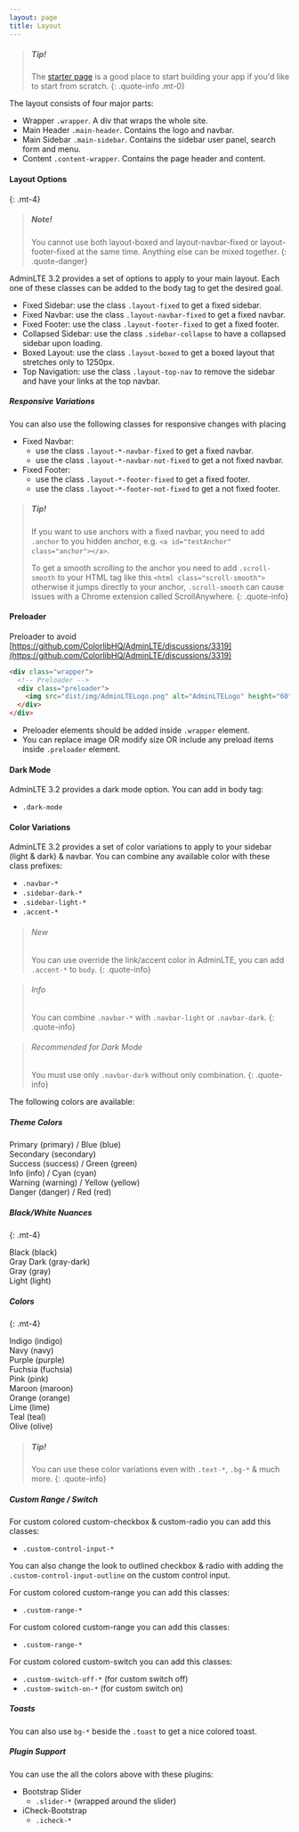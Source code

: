 ```yaml
---
layout: page
title: Layout
---
```


> ##### Tip!
> The [starter page](https://adminlte.io/themes/v3/starter.html) is a good place to start building your app if you'd like to start from scratch.
{: .quote-info .mt-0}

The layout consists of four major parts:

- Wrapper `.wrapper`. A div that wraps the whole site.
- Main Header `.main-header`. Contains the logo and navbar.
- Main Sidebar `.main-sidebar`. Contains the sidebar user panel, search form and menu.
- Content `.content-wrapper`. Contains the page header and content.

#### Layout Options
{: .mt-4}

> ##### Note!
> You cannot use both layout-boxed and layout-navbar-fixed or layout-footer-fixed at the same time. Anything else can be mixed together.
{: .quote-danger}

AdminLTE 3.2 provides a set of options to apply to your main layout. Each one of these classes can be added to the body tag to get the desired goal.

- Fixed Sidebar: use the class `.layout-fixed` to get a fixed sidebar.
- Fixed Navbar: use the class `.layout-navbar-fixed` to get a fixed navbar.
- Fixed Footer: use the class `.layout-footer-fixed` to get a fixed footer.
- Collapsed Sidebar: use the class `.sidebar-collapse` to have a collapsed sidebar upon loading.
- Boxed Layout: use the class `.layout-boxed` to get a boxed layout that stretches only to 1250px.
- Top Navigation: use the class `.layout-top-nav` to remove the sidebar and have your links at the top navbar.


##### Responsive Variations

You can also use the following classes for responsive changes with placing

- Fixed Navbar:
  - use the class `.layout-*-navbar-fixed` to get a fixed navbar.
  - use the class `.layout-*-navbar-not-fixed` to get a not fixed navbar.
- Fixed Footer:
  - use the class `.layout-*-footer-fixed` to get a fixed footer.
  - use the class `.layout-*-footer-not-fixed` to get a not fixed footer.

> ##### Tip!
> If you want to use anchors with a fixed navbar, you need to add `.anchor` to you hidden anchor, e.g. `<a id="testAnchor" class="anchor"></a>`.
>
> To get a smooth scrolling to the anchor you need to add `.scroll-smooth` to your HTML tag like this `<html class="scroll-smooth">` otherwise it jumps directly to your anchor, `.scroll-smooth` can cause issues with a Chrome extension called ScrollAnywhere.
{: .quote-info}


#### Preloader

Preloader to avoid [https://github.com/ColorlibHQ/AdminLTE/discussions/3319](https://github.com/ColorlibHQ/AdminLTE/discussions/3319)

```html
<div class="wrapper">
  <!-- Preloader -->
  <div class="preloader">
    <img src="dist/img/AdminLTELogo.png" alt="AdminLTELogo" height="60" width="60">
  </div>
</div>
```

- Preloader elements should be added inside `.wrapper` element.
- You can replace image OR modify size OR include any preload items inside `.preloader` element.


#### Dark Mode

AdminLTE 3.2 provides a dark mode option. You can add in body tag:

- `.dark-mode`


#### Color Variations

AdminLTE 3.2 provides a set of color variations to apply to your sidebar (light & dark) & navbar. You can combine any available color with these class prefixes:

- `.navbar-*`
- `.sidebar-dark-*`
- `.sidebar-light-*`
- `.accent-*`

> ###### New
> You can use override the link/accent color in AdminLTE, you can add `.accent-*` to `body`.
{: .quote-info}

> ###### Info
> You can combine `.navbar-*` with `.navbar-light` or `.navbar-dark`.
{: .quote-info}

> ###### Recommended for Dark Mode
> You must use only `.navbar-dark` without only combination.
{: .quote-info}

The following colors are available:

##### Theme Colors

<div class="row">
  <div class="col-sm-4 col-lg-3 p-3 bg-primary"> Primary (primary) / Blue (blue)</div>
  <div class="col-sm-4 col-lg-3 p-3 bg-secondary"> Secondary (secondary)</div>
  <div class="col-sm-4 col-lg-3 p-3 bg-success"> Success (success) / Green (green)</div>
  <div class="col-sm-4 col-lg-3 p-3 bg-info"> Info (info) / Cyan (cyan)</div>
  <div class="col-sm-4 col-lg-3 p-3 bg-warning"> Warning (warning) / Yellow (yellow)</div>
  <div class="col-sm-4 col-lg-3 p-3 bg-danger"> Danger (danger) / Red (red)</div>
</div>

##### Black/White Nuances
{: .mt-4}

<div class="row">
  <div class="col-sm-4 col-lg-3 p-3 bg-black"> Black (black)</div>
  <div class="col-sm-4 col-lg-3 p-3 bg-gray-dark"> Gray Dark (gray-dark)</div>
  <div class="col-sm-4 col-lg-3 p-3 bg-gray"> Gray (gray)</div>
  <div class="col-sm-4 col-lg-3 p-3 bg-light"> Light (light)</div>
</div>

##### Colors
{: .mt-4}

<div class="row">
  <div class="col-sm-4 col-lg-3 p-3 bg-indigo"> Indigo (indigo)</div>
  <div class="col-sm-4 col-lg-3 p-3 bg-navy"> Navy (navy)</div>
  <div class="col-sm-4 col-lg-3 p-3 bg-purple"> Purple (purple)</div>
  <div class="col-sm-4 col-lg-3 p-3 bg-fuchsia"> Fuchsia (fuchsia)</div>
  <div class="col-sm-4 col-lg-3 p-3 bg-pink"> Pink (pink)</div>
  <div class="col-sm-4 col-lg-3 p-3 bg-maroon"> Maroon (maroon)</div>
  <div class="col-sm-4 col-lg-3 p-3 bg-orange"> Orange (orange)</div>
  <div class="col-sm-4 col-lg-3 p-3 bg-lime"> Lime (lime)</div>
  <div class="col-sm-4 col-lg-3 p-3 bg-teal"> Teal (teal)</div>
  <div class="col-sm-4 col-lg-3 p-3 bg-olive"> Olive (olive)</div>
</div>

> ##### Tip!
> You can use these color variations even with `.text-*`, `.bg-*` & much more.
{: .quote-info}


##### Custom Range / Switch

For custom colored custom-checkbox & custom-radio you can add this classes:

- `.custom-control-input-*`

You can also change the look to outlined checkbox & radio with adding the `.custom-control-input-outline` on the custom control input.

For custom colored custom-range you can add this classes:

- `.custom-range-*`

For custom colored custom-range you can add this classes:

- `.custom-range-*`

For custom colored custom-switch you can add this classes:

- `.custom-switch-off-*` (for custom switch off)
- `.custom-switch-on-*` (for custom switch on)

##### Toasts

You can also use `bg-*` beside the `.toast` to get a nice colored toast.

##### Plugin Support

You can use the all the colors above with these plugins:

- Bootstrap Slider
  - `.slider-*` (wrapped around the slider)
- iCheck-Bootstrap
  - `.icheck-*`
